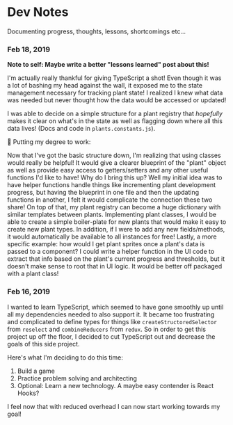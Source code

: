 # Dev Notes

Documenting progress, thoughts, lessons, shortcomings etc...

### Feb 18, 2019

**Note to self: Maybe write a better "lessons learned" post about this!**

I'm actually really thankful for giving TypeScript a shot! Even though it was a lot of bashing my head against the wall, it exposed me to the state management necessary for tracking plant state! I realized I knew what data was needed but never thought how the data would be accessed or updated!

I was able to decide on a simple structure for a plant registry that _hopefully_ makes it clear on what's in the state as well as flagging down where all this data lives! (Docs and code in `plants.constants.js`).

🏫 Putting my degree to work:

Now that I've got the basic structure down, I'm realizing that using classes would really be helpful! It would give a clearer blueprint of the "plant" object as well as provide easy access to getters/setters and any other useful functions I'd like to have! Why do I bring this up? Well my initial idea was to have helper functions handle things like incrementing plant development progress, but having the blueprint in one file and then the updating functions in another, I felt it would complicate the connection these two share! On top of that, my plant registry can become a huge dictionary with similar templates between plants. Implementing plant classes, I would be able to create a simple boiler-plate for new plants that would make it easy to create new plant types. In addition, if I were to add any new fields/methods, it would automatically be available to all instances for free! Lastly, a more specific example: how would I get plant sprites once a plant's data is passed to a component? I could write a helper function in the UI code to extract that info based on the plant's current progress and thresholds, but it doesn't make sense to root that in UI logic. It would be better off packaged with a plant class!

### Feb 16, 2019

I wanted to learn TypeScript, which seemed to have gone smoothly up until all my dependencies needed to also support it. It became too frustrating and complicated to define types for things like `createStructoredSelector` from `reselect` and `combineReducers` from `redux`. So in order to get this project up off the floor, I decided to cut TypeScript out and decrease the goals of this side project.

Here's what I'm deciding to do this time:

1. Build a game
2. Practice problem solving and architecting
3. Optional: Learn a new technology. A maybe easy contender is React Hooks?

I feel now that with reduced overhead I can now start working towards my goal!
